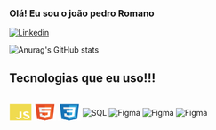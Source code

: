 
### Olá! Eu sou o joão pedro Romano 

 
[![Linkedin](https://img.shields.io/badge/LinkedIn-0077B5?style=for-the-badge&logo=linkedin&logoColor=white)](https://www.linkedin.com/in/jampdroromano)



![Anurag's GitHub stats](https://github-readme-stats.vercel.app/api?username=jampdroRomano&theme=blue-green)

## Tecnologias que eu uso!!!

  <div style="display: inline_block"><br>
  <img align="center" " alt="Rafa-Js" height="30" width="40" src="https://raw.githubusercontent.com/devicons/devicon/master/icons/javascript/javascript-plain.svg">
  <img align="center" alt="Rafa-HTML" height="30" width="40" src="https://raw.githubusercontent.com/devicons/devicon/master/icons/html5/html5-original.svg">
  <img align="center" alt="Rafa-CSS" height="30" width="40" src="https://raw.githubusercontent.com/devicons/devicon/master/icons/css3/css3-original.svg">
  <img align="center" alt="SQL" width="40" height="40" src="https://img.icons8.com/color/48/mysql-logo.png" alt="mysql-logo"/>
   <img align="center" alt="Figma" width="40" height="40" src="https://img.icons8.com/color/48/figma--v1.png" alt="figma--v1"/>
   <img align="center" alt="Figma" width="40" height="40"src="https://img.icons8.com/color/48/git.png" alt="git"/>
   <img align="center" alt="Figma" width="40" height="40" src="https://img.icons8.com/dusk/64/dbeaver.png" alt="dbeaver"/>
</div>


<BR>
